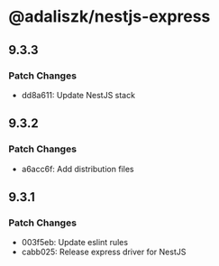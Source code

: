 # @adaliszk/nestjs-express

## 9.3.3

### Patch Changes

- dd8a611: Update NestJS stack

## 9.3.2

### Patch Changes

- a6acc6f: Add distribution files

## 9.3.1

### Patch Changes

- 003f5eb: Update eslint rules
- cabb025: Release express driver for NestJS
